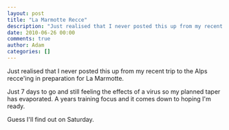 ```yaml
---
layout: post
title: "La Marmotte Recce"
description: "Just realised that I never posted this up from my recent trip to the Alps recce'ing in preparation for La Marmotte. Just 7 days to go and still feeling the effects of a virus so my planned taper has evaporated. A years training focus and it comes ..."
date: 2010-06-26 00:00
comments: true
author: Adam
categories: []
---
```


Just realised that I never posted this up from my recent trip to the Alps recce'ing in preparation for La Marmotte.

Just 7 days to go and still feeling the effects of a virus so my planned taper has evaporated. A years training focus and it comes down to hoping I'm ready.

Guess I'll find out on Saturday.

<p>
<object height="303" width="500">
<param name="movie" value="http://www.youtube.com/v/HdjTIrmv3rw&amp;hl=en_GB&amp;fs=1&amp;rel=0&amp;hd=1" />
<param name="allowFullScreen" value="true" />
<param name="allowscriptaccess" value="always" /> <embed src="http://www.youtube.com/v/HdjTIrmv3rw&amp;hl=en_GB&amp;fs=1&amp;rel=0&amp;hd=1" type="application/x-shockwave-flash" height="303" width="500"></embed>
</object>
</p>
